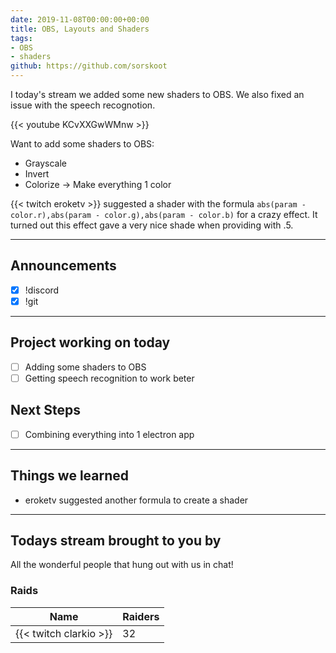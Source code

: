 ```yaml
---
date: 2019-11-08T00:00:00+00:00
title: OBS, Layouts and Shaders
tags:
- OBS
- shaders
github: https://github.com/sorskoot
---
```


I today's stream we added some new shaders to OBS. We also fixed an issue with the speech recognotion. 

{{< youtube KCvXXGwWMnw >}}

<!--more-->

Want to add some shaders to OBS:

- Grayscale
- Invert
- Colorize -> Make everything 1 color

{{< twitch eroketv >}} suggested a shader with the formula `abs(param - color.r),abs(param - color.g),abs(param - color.b)` for a crazy effect. It turned out this effect gave a very nice shade when providing with .5.

---

## Announcements

- [x] !discord
- [x] !git

---

## Project working on today

- [ ] Adding some shaders to OBS
- [ ] Getting speech recognition to work beter

## Next Steps

- [ ] Combining everything into 1 electron app

---

## Things we learned

- eroketv suggested another formula to create a shader

---

## Todays stream brought to you by

All the wonderful people that hung out with us in chat!

### Raids

| Name | Raiders |
| --- | --- |
| {{< twitch clarkio >}} | 32 |
